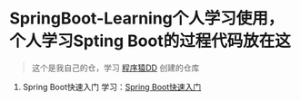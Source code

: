# SpringBoot-Learning个人学习使用，个人学习Spting Boot的过程代码放在这

> 这个是我自己的仓，学习 [程序猿DD](http://blog.didispace.com/spring-boot-learning-1/) 创建的仓库

1. Spring Boot快速入门
    学习：[Spring Boot快速入门](http://blog.didispace.com/spring-boot-learning-1/)